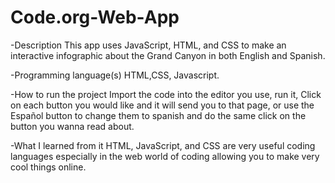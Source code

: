 # Code.org-Web-App

  -Description
    This app uses JavaScript, HTML, and CSS to make an interactive infographic about the Grand Canyon in both English and Spanish.
    
  -Programming language(s)
    HTML,CSS, Javascript.
    
  -How to run the project
    Import the code into the editor you use, run it, Click on each button you would like and it will send you to that page, or use the Español button to change them to spanish and do the same click on the button you wanna read about.
    
  -What I learned from it
    HTML, JavaScript, and CSS are very useful coding languages especially in the web world of coding allowing you to make very cool things online.
